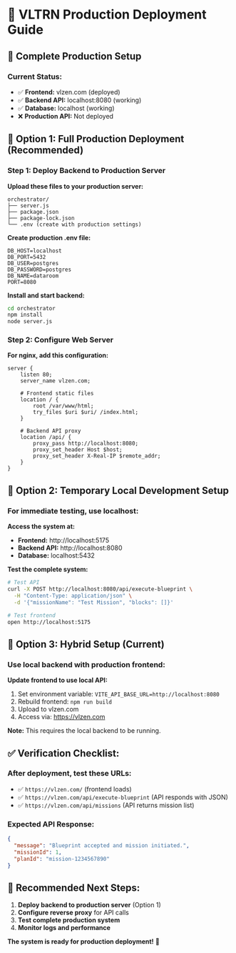 # 🚀 VLTRN Production Deployment Guide

## 🎯 Complete Production Setup

### **Current Status:**
- ✅ **Frontend:** vlzen.com (deployed)
- ✅ **Backend API:** localhost:8080 (working)
- ✅ **Database:** localhost (working)
- ❌ **Production API:** Not deployed

## 🚀 Option 1: Full Production Deployment (Recommended)

### **Step 1: Deploy Backend to Production Server**

**Upload these files to your production server:**
```
orchestrator/
├── server.js
├── package.json
├── package-lock.json
└── .env (create with production settings)
```

**Create production .env file:**
```env
DB_HOST=localhost
DB_PORT=5432
DB_USER=postgres
DB_PASSWORD=postgres
DB_NAME=dataroom
PORT=8080
```

**Install and start backend:**
```bash
cd orchestrator
npm install
node server.js
```

### **Step 2: Configure Web Server**

**For nginx, add this configuration:**
```nginx
server {
    listen 80;
    server_name vlzen.com;
    
    # Frontend static files
    location / {
        root /var/www/html;
        try_files $uri $uri/ /index.html;
    }
    
    # Backend API proxy
    location /api/ {
        proxy_pass http://localhost:8080;
        proxy_set_header Host $host;
        proxy_set_header X-Real-IP $remote_addr;
    }
}
```

## 🚀 Option 2: Temporary Local Development Setup

### **For immediate testing, use localhost:**

**Access the system at:**
- **Frontend:** http://localhost:5175
- **Backend API:** http://localhost:8080
- **Database:** localhost:5432

**Test the complete system:**
```bash
# Test API
curl -X POST http://localhost:8080/api/execute-blueprint \
  -H "Content-Type: application/json" \
  -d '{"missionName": "Test Mission", "blocks": []}'

# Test frontend
open http://localhost:5175
```

## 🎯 Option 3: Hybrid Setup (Current)

### **Use local backend with production frontend:**

**Update frontend to use local API:**
1. Set environment variable: `VITE_API_BASE_URL=http://localhost:8080`
2. Rebuild frontend: `npm run build`
3. Upload to vlzen.com
4. Access via: https://vlzen.com

**Note:** This requires the local backend to be running.

## ✅ Verification Checklist:

### **After deployment, test these URLs:**
- ✅ `https://vlzen.com/` (frontend loads)
- ✅ `https://vlzen.com/api/execute-blueprint` (API responds with JSON)
- ✅ `https://vlzen.com/api/missions` (API returns mission list)

### **Expected API Response:**
```json
{
  "message": "Blueprint accepted and mission initiated.",
  "missionId": 1,
  "planId": "mission-1234567890"
}
```

## 🎯 Recommended Next Steps:

1. **Deploy backend to production server** (Option 1)
2. **Configure reverse proxy** for API calls
3. **Test complete production system**
4. **Monitor logs and performance**

**The system is ready for production deployment!** 🚀 